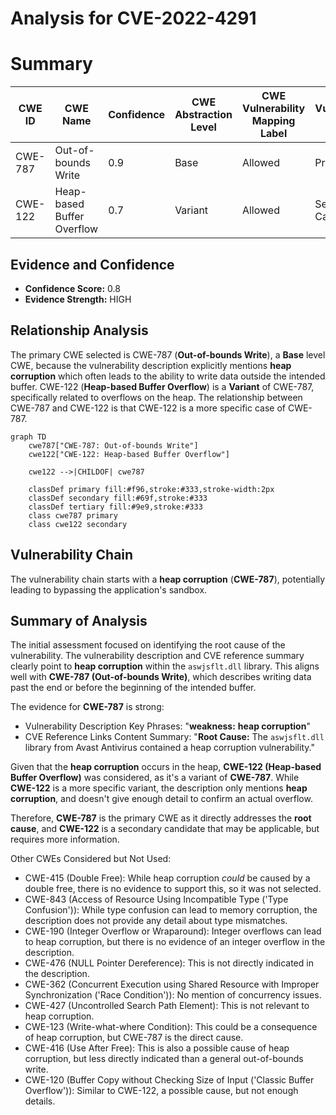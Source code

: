 # Analysis for CVE-2022-4291

# Summary
| CWE ID | CWE Name | Confidence | CWE Abstraction Level | CWE Vulnerability Mapping Label | CWE-Vulnerability Mapping Notes |
|---|---|---|---|---|---|
| CWE-787 | Out-of-bounds Write | 0.9 | Base | Allowed | Primary CWE |
| CWE-122 | Heap-based Buffer Overflow | 0.7 | Variant | Allowed | Secondary Candidate |

## Evidence and Confidence

*   **Confidence Score:** 0.8
*   **Evidence Strength:** HIGH

## Relationship Analysis
The primary CWE selected is CWE-787 (**Out-of-bounds Write**), a **Base** level CWE, because the vulnerability description explicitly mentions **heap corruption** which often leads to the ability to write data outside the intended buffer. CWE-122 (**Heap-based Buffer Overflow**) is a **Variant** of CWE-787, specifically related to overflows on the heap. The relationship between CWE-787 and CWE-122 is that CWE-122 is a more specific case of CWE-787.

```mermaid
graph TD
    cwe787["CWE-787: Out-of-bounds Write"]
    cwe122["CWE-122: Heap-based Buffer Overflow"]
    
    cwe122 -->|CHILDOF| cwe787
    
    classDef primary fill:#f96,stroke:#333,stroke-width:2px
    classDef secondary fill:#69f,stroke:#333
    classDef tertiary fill:#9e9,stroke:#333
    class cwe787 primary
    class cwe122 secondary
```

## Vulnerability Chain
The vulnerability chain starts with a **heap corruption** (**CWE-787**), potentially leading to bypassing the application's sandbox.

## Summary of Analysis
The initial assessment focused on identifying the root cause of the vulnerability. The vulnerability description and CVE reference summary clearly point to **heap corruption** within the `aswjsflt.dll` library. This aligns well with **CWE-787 (Out-of-bounds Write)**, which describes writing data past the end or before the beginning of the intended buffer.

The evidence for **CWE-787** is strong:
*   Vulnerability Description Key Phrases: "**weakness:** **heap corruption**"
*   CVE Reference Links Content Summary: "**Root Cause:** The `aswjsflt.dll` library from Avast Antivirus contained a heap corruption vulnerability."

Given that the **heap corruption** occurs in the heap, **CWE-122 (Heap-based Buffer Overflow)** was considered, as it's a variant of **CWE-787**. While **CWE-122** is a more specific variant, the description only mentions **heap corruption**, and doesn't give enough detail to confirm an actual overflow.

Therefore, **CWE-787** is the primary CWE as it directly addresses the **root cause**, and **CWE-122** is a secondary candidate that may be applicable, but requires more information.

Other CWEs Considered but Not Used:

*   CWE-415 (Double Free): While heap corruption *could* be caused by a double free, there is no evidence to support this, so it was not selected.
*   CWE-843 (Access of Resource Using Incompatible Type ('Type Confusion')): While type confusion can lead to memory corruption, the description does not provide any detail about type mismatches.
*   CWE-190 (Integer Overflow or Wraparound): Integer overflows can lead to heap corruption, but there is no evidence of an integer overflow in the description.
*   CWE-476 (NULL Pointer Dereference): This is not directly indicated in the description.
*   CWE-362 (Concurrent Execution using Shared Resource with Improper Synchronization ('Race Condition')): No mention of concurrency issues.
*   CWE-427 (Uncontrolled Search Path Element): This is not relevant to heap corruption.
*   CWE-123 (Write-what-where Condition): This could be a consequence of heap corruption, but CWE-787 is the direct cause.
*   CWE-416 (Use After Free): This is also a possible cause of heap corruption, but less directly indicated than a general out-of-bounds write.
*   CWE-120 (Buffer Copy without Checking Size of Input ('Classic Buffer Overflow')): Similar to CWE-122, a possible cause, but not enough details.